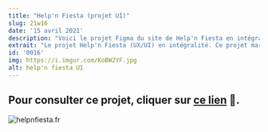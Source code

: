 ```yaml
---
title: "Help'n Fiesta (projet UI)"
slug: 21w16
date: '15 avril 2021'
description: "Voici le projet Figma du site de Help'n Fiesta en intégralité que j'ai développé avec Lorenzo Tringali pour ma dernière année d'étude à l'Université de Toulon. C'est le premier projet de cette envergure que je réalise et j'espère que cet outil servira l'association le mieux possible !"
extrait: "Le projet Help'n Fiesta (UX/UI) en intégralité. Ce projet marque la conclusion de mes études en IUT MMI."
id: '0016'
img: https://i.imgur.com/KoBW2YF.jpg
alt: help'n fiesta UI
---
```


## <b>Pour consulter ce projet, cliquer sur [ce lien](https://www.figma.com/proto/Z7cAtdejB5J13xRW0weIVU/UI-HNF-2021?node-id=277%3A648&scaling=scale-down-width&page-id=0%3A1) 🔗.</b>


<div class="sep-50"></div>

![helpnfiesta.fr](https://imgur.com/rR1KzhK.jpg)